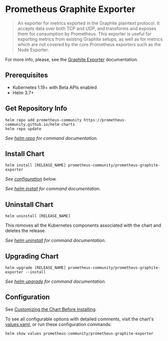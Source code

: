 # Prometheus Graphite Exporter

> An exporter for metrics exported in the Graphite plaintext protocol. It accepts data over both TCP and UDP, and transforms and exposes them for consumption by Prometheus.
> This exporter is useful for exporting metrics from existing Graphite setups, as well as for metrics which are not covered by the core Prometheus exporters such as the Node Exporter.

For more info, please, see the [Graphite Exporter](https://github.com/prometheus/graphite_exporter) documentation.

## Prerequisites

- Kubernetes 1.19+ with Beta APIs enabled
- Helm 3.7+

## Get Repository Info
<!-- textlint-disable terminology -->
```console
helm repo add prometheus-community https://prometheus-community.github.io/helm-charts
helm repo update
```

_See [helm repo](https://helm.sh/docs/helm/helm_repo/) for command documentation._
<!-- textlint-enable -->
## Install Chart

```console
helm install [RELEASE_NAME] prometheus-community/prometheus-graphite-exporter
```

_See [configuration](#configuration) below._

_See [helm install](https://helm.sh/docs/helm/helm_install/) for command documentation._

## Uninstall Chart

```console
helm uninstall [RELEASE_NAME]
```

This removes all the Kubernetes components associated with the chart and deletes the release.

_See [helm uninstall](https://helm.sh/docs/helm/helm_uninstall/) for command documentation._

## Upgrading Chart

```console
helm upgrade [RELEASE_NAME] prometheus-community/prometheus-graphite-exporter --install
```

_See [helm upgrade](https://helm.sh/docs/helm/helm_upgrade/) for command documentation._

## Configuration

See [Customizing the Chart Before Installing](https://helm.sh/docs/intro/using_helm/#customizing-the-chart-before-installing).

To see all configurable options with detailed comments, visit the chart's [values.yaml](./values.yaml), or run these configuration commands:

```console
helm show values prometheus-community/prometheus-graphite-exporter
```
